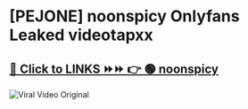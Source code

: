 
 # [PEJONE] noonspicy Onlyfans Leaked videotapxx

## <h2><a href="https://clipsfans.com/noonspicy&ref=git">🔗 Click to LINKS ⏩⏩ 👉 🟢 noonspicy </a></h2>

<a href="https://clipsfans.com/noonspicy&ref=git" rel="nofollow" data-target="animated-image.originalLink"><img src="https://i.ibb.co.com/xMMVF88/686577567.gif" alt="Viral Video Original" style="max-width: 100%; display: inline-block;" data-target="animated-image.originalImage"></a>

